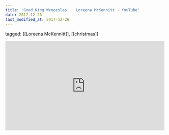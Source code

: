 ```yaml
---
title: 'Good King Wenceslas    Loreena McKennitt - YouTube'
date: 2017-12-26
last_modified_at: 2017-12-26
---
```

tagged: [[Loreena McKennitt]], [[christmas]]
<iframe allow="accelerometer; autoplay; clipboard-write; encrypted-media; gyroscope; picture-in-picture" allowfullscreen="" frameborder="0" height="281" id="youtube_iframe" src="https://www.youtube.com/embed/ElO6auK1GYw?feature=oembed&amp;enablejsapi=1&amp;origin=https://safe.txmblr.com&amp;wmode=opaque" width="500"></iframe>